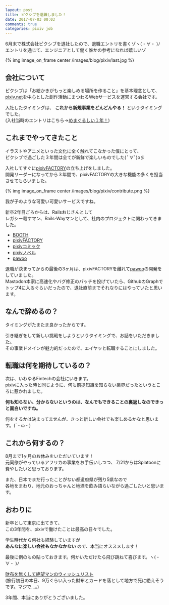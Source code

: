 ```yaml
---
layout: post
title: ピクシブを退職しました！
date: 2017-07-03 00:03
comments: true
categories: pixiv job
---
```


6月末で株式会社ピクシブを退社したので、退職エントリを書くゾヽ(・∀・ )ﾉ  
エントリを通じて、エンジニアとして働く誰かの参考になれば嬉しいゾ

{% img image_on_frame center /images/blog/pixiv/last.jpg %}

<!-- more -->

## 会社について

ピクシブは「お絵かきがもっと楽しめる場所を作ること」を基本理念として、  
[pixiv.net](https://www.pixiv.net)を中心とした創作活動にまつわるWebサービスを運営する会社です。

入社したタイミングは、 __これから新規事業をどんどんやる！__ というタイミングでした。  
(入社当時のエントリはこちら→[めまぐるしい１年！](/blog/blog/i-im-join-for-this-company.html))

## これまでやってきたこと

イラストやアニメといった文化に全く触れてこなかった僕にとって、  
ピクシブで過ごした３年間は全てが新鮮で楽しいものでした( ﾟ∀ﾟ)o彡

入社してすぐに[pixivFACTORY](https://factory.pixiv.net)の立ち上げをしました。  
開発リーダーになってから３年間で、pixivFACTORYの大きな機能の多くを担当させてもらいました。

{% img image_on_frame center /images/blog/pixiv/contribute.png %}

我が子のような可愛い可愛いサービスですね。


新卒2年目ごろからは、Railsおじさんとして  
レガシー殺すマン、Rails-Wayマンとして、社内のプロジェクトに関わってきました。

- [BOOTH](https://booth.pm)
- [pixivFACTORY](https://factory.pixiv.net)
- [pixivコミック](https://comic.pixiv.net)
- [pixivノベル](https://novel.pixiv.net)
- [pawoo](https://pawoo.net)

退職が決まってからの最後の3ヶ月は、pixivFACTORYを離れて[pawoo](https://pawoo.net)の開発をしていました。  
Mastodon本家に高速化やバグ修正のパッチを投げていたら、GithubのGraphでトップ4に入るぐらいだったので、退社直前までそれなりにはやっていたと思います。

## なんで辞めるの？

タイミングがたまたま良かったからです。

引き継ぎをして新しい挑戦をしようというタイミングで、お話をいただきました。  
その事業ドメインが魅力的だったので、エイヤッと転職することにしました。

## 転職は何を期待しているの？

次は、いわゆるFintechの会社にいきます。  
pixivに入った時と同じように、何も前提知識を知らない業界だったというところに惹かれました。  

__何も知らない、分からないというのは、なんでもできることの裏返しなのできっと面白いですね。__ 


何をするかは決まってませんが、きっと新しい会社でも楽しめるかなと思います。(´・ω・)

## これから何するの？

8月まで1ヶ月のお休みをいただいています！  
元同僚がやっているアフリカの事業をお手伝いしつつ、 7/21からはSplatoonに費やしたいと思っております。

また、日本でまだ行ったことがない都道府県が残り5県なので  
各地をまわり、地元のおっちゃんと地酒を飲み語らいながら過ごしたいと思います。

## おわりに

新卒として東京に出てきて、  
この3年間を、pixivで働けたことは最高の日々でした。

学生時代から何社も経験していますが  
__あんなに楽しい会社もなかなかない__ ので、本当にオススメします！

最後に例のもの貼っておきます。何かいただけたら飛び跳ねて喜びます。ヽ(・∀・ )ﾉ

[財布を無くして絶望マンのウィッシュリスト](http://amzn.asia/8lJqzlJ)  
(旅行初日の本日、9万ぐらい入った財布とカードを落として地方で死に絶えそうです。マジで...。)

3年間、本当にありがとうございました。
